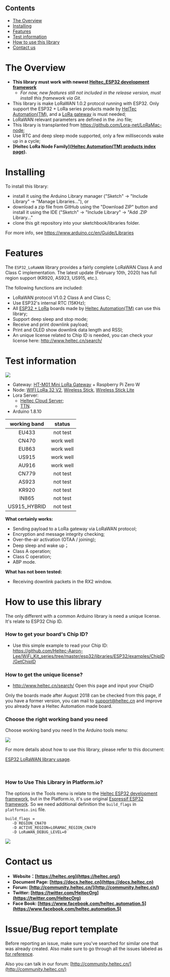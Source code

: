## Contents

- [The Overview](#the-overview)
- [Installing](#installing)
- [Features](#features)
- [Test information](#test-information)
- [How to use this library](#how-to-use-this-library)
- [Contact us](#contact-us)

# The Overview

- **This library must work with newest [Heltec_ESP32 development framework](https://github.com/Heltec-Aaron-Lee/WiFi_Kit_series)**
  - *For now, new features still not included in the release version, must install this framework via Git.*
- This library is make LoRaWAN 1.0.2 protocol running with ESP32. Only support the ESP32 + LoRa series products made by [HelTec Automation(TM)](heltec.org), and a [LoRa gateway](https://heltec.org/proudct_center/lora/lora-gateway/) is must needed;
- LoRaWAN relevant parameters are defined in the .ino file;
- This library is transplanted from https://github.com/Lora-net/LoRaMac-node;
- Use RTC and deep sleep mode supported, only a few milliseconds wake up in a cycle;
- **[Heltec LoRa Node Family]([Heltec Automation(TM) products index page](https://docs.heltec.cn/#/en/products/lora/lora_node/heltec_lora_node_list)).**


# Installing

To install this library:

- install it using the Arduino Library manager ("Sketch" -> "Include Library" -> "Manage Libraries..."), or
- download a zip file from GitHub using the "Download ZIP" button and install it using the IDE ("Sketch" -> "Include Library" -> "Add .ZIP Library..."
- clone this git repository into your sketchbook/libraries folder.

For more info, see https://www.arduino.cc/en/Guide/Libraries

# Features

The `ESP32_LoRaWAN` library provides a fairly complete LoRaWAN Class A and Class C implementation. The latest update (February 10th, 2020) has full region support (KR920, AS923, US915, etc.).

The following functions are included:
 - LoRaWAN protocol V1.0.2 Class A and Class C;
 - Use ESP32's internal RTC (15KHz);
 - All [ESP32 + LoRa](https://heltec.org/proudct_center/lora/lora-node/) boards made by [Heltec Automation(TM)](heltec.org) can use this library;
 - Support deep sleep and stop mode;
 - Receive and print downlink payload;
 - Print and OLED show downlink data length and RSSI;
 - An unique license related to Chip ID is needed, you can check your license here: http://www.heltec.cn/search/

# Test information

![](img/02.png)
 - Gateway: [HT-M01 Mini LoRa Gateway](http://www.heltec.cn/project/ht-m01-lora-gateway/?lang=en) + Raspberry Pi Zero W
 - Node: [WIFI LoRa 32 V2](https://heltec.org/project/wifi-lora-32/), [Wireless Stick](https://heltec.org/project/wireless-stick/), [Wireless Stick Lite](https://heltec.org/project/wireless-stick-lite/)
 - Lora Server:
    - [Heltec Cloud Server](http://cloud.heltec.org/);
    - [TTN](https://www.thethingsnetwork.org/).
 - Arduino 1.8.10

| working band | status |
| :----------------: | :------------:|
| EU433 | not test |
| CN470 | work well |
| EU863 | work well |
| US915 | work well |
| AU916 | work well |
| CN779 | not test |
| AS923 | not test |
| KR920 | not test |
| IN865 | not test |
| US915_HYBRID | not test |

**What certainly works:**

 - Sending payload to a LoRa gateway via LoRaWAN protocol;
 - Encryption and message integrity checking;
 - Over-the-air activation (OTAA / joining);
 - Deep sleep and wake up；
 - Class A operation;
 - Class C operation;
 - ABP mode.

**What has not been tested:**

 - Receiving downlink packets in the RX2 window.

# How to use this library
The only different with a common Arduino library is need a unique license. It's relate to ESP32 Chip ID.

### How to get your board's Chip ID?
 - Use this simple example to read your Chip ID: https://github.com/Heltec-Aaron-Lee/WiFi_Kit_series/tree/master/esp32/libraries/ESP32/examples/ChipID/GetChipID

### How to get the unique license?
 - http://www.heltec.cn/search/ Open this page and input your ChipID

Only the boards made after August 2018 can be checked from this page, if you have a former version, you can mail to support@heltec.cn and improve you already have a Heltec Automation made board.

### Choose the right working band you need

Choose working band you need In the Arduino tools menu: 

![](img/01.png)



For more details about how to use this library, please refer to this document:

[ESP32 LoRaWAN library usage](https://heltec-automation-docs.readthedocs.io/en/latest/esp32/lorawan/index.html).

&nbsp;

### How to Use This Library in Platform.io?

The options in the Tools menu is relate to the [Heltec ESP32 development framework](https://github.com/Heltec-Aaron-Lee/WiFi_Kit_series), but in the Platform.io, it's use original [Espressif ESP32 framework](https://github.com/espressif/arduino-esp32). So we need additional definition the `build_flags` in `platformio.ini` file.

```shell
build_flags = 
   -D REGION_CN470
   -D ACTIVE_REGION=LORAMAC_REGION_CN470
   -D LoRaWAN_DEBUG_LEVEL=0
```

![](img/03.png)


# Contact us
- **Website：[https://heltec.org](https://heltec.org/)**
- **Document Page: [https://docs.heltec.cn](https://docs.heltec.cn)**
- **Forum: [http://community.heltec.cn/](http://community.heltec.cn/)**
- **Twitter: [https://twitter.com/HeltecOrg](https://twitter.com/HeltecOrg)**
- **Face Book: [https://www.facebook.com/heltec.automation.5](https://www.facebook.com/heltec.automation.5)**

# Issue/Bug report template
Before reporting an issue, make sure you've searched for similar one that was already created. Also make sure to go through all the issues labeled as [for reference](https://github.com/HelTecAutomation/ESP32_LoRaWAN/issues).

Also you can talk in our forum: [http://community.heltec.cn/](http://community.heltec.cn/)
